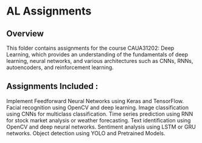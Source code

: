 # AL Assignments

## Overview 
This folder contains assignments for the course CAUA31202: Deep Learning, which provides an understanding of the fundamentals of deep learning, neural networks, and various architectures such as CNNs, RNNs, autoencoders, and reinforcement learning.

## Assignments Included :

Implement Feedforward Neural Networks using Keras and TensorFlow.
Facial recognition using OpenCV and deep learning.
Image classification using CNNs for multiclass classification.
Time series prediction using RNN for stock market analysis or weather forecasting.
Text identification using OpenCV and deep neural networks.
Sentiment analysis using LSTM or GRU networks.
Object detection using YOLO and Pretrained Models.
